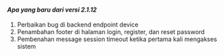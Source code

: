 #### _Apa yang baru dari versi 2.1.12_

1. Perbaikan bug di backend endpoint device
2. Penambahan footer di halaman login, register, dan reset password
3. Pembenahan message session timeout ketika pertama kali mengakses sistem